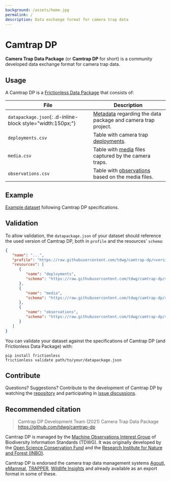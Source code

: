 ```yaml
---
background: /assets/home.jpg
permalink: /
description: Data exchange format for camera trap data
---
```


# Camtrap DP

**Camera Trap Data Package** (or **Camtrap DP** for short) is a community developed data exchange format for camera trap data.

## Usage

A Camtrap DP is a [Frictionless Data Package](https://specs.frictionlessdata.io/data-package/) that consists of:

File | Description
--- | ---
`datapackage.json`{: .d-inline-block style="width:150px;"} | [Metadata](https://tdwg.github.io/camtrap-dp/metadata/) regarding the data package and camera trap project.
`deployments.csv` | Table with camera trap [deployments](https://tdwg.github.io/camtrap-dp/data/#deployments).
`media.csv` | Table with [media](https://tdwg.github.io/camtrap-dp/data/#media) files captured by the camera traps.
`observations.csv` | Table with [observations](https://tdwg.github.io/camtrap-dp/data/#observations) based on the media files.

## Example

[Example dataset](https://github.com/tdwg/camtrap-dp/tree/main/example) following Camtrap DP specifications.

## Validation

To allow validation, the `datapackage.json` of your dataset should reference the used version of Camtrap DP, both in `profile` and the resources' `schema`:

```json
{
   "name": "...",
   "profile": "https://raw.githubusercontent.com/tdwg/camtrap-dp/<version>/camtrap-dp-profile.json",
   "resources": [
      {
         "name": "deployments",
         "schema": "https://raw.githubusercontent.com/tdwg/camtrap-dp/<version>/deployments-table-schema.json"
      },
      {
         "name": "media",
         "schema": "https://raw.githubusercontent.com/tdwg/camtrap-dp/<version>/media-table-schema.json"
      },
      {
         "name": "observations",
         "schema": "https://raw.githubusercontent.com/tdwg/camtrap-dp/<version>/observations-table-schema.json"
      }
   ]
}
```

You can validate your dataset against the specifications of Camtrap DP (and Frictionless Data Package) with:

```shell
pip install frictionless
frictionless validate path/to/your/datapackage.json
```

## Contribute

Questions? Suggestions? Contribute to the development of Camtrap DP by watching the [repository](https://github.com/tdwg/camtrap-dp) and participating in [issue discussions](https://github.com/tdwg/camtrap-dp/issues).

## Recommended citation

> Camtrap DP Development Team (2021) Camera Trap Data Package <https://github.com/tdwg/camtrap-dp>

Camtrap DP is managed by the [Machine Observations Interest Group](https://www.tdwg.org/community/mobs/) of Biodiversity Information Standards (TDWG). It was originally developed by the [Open Science Conservation Fund](https://os-conservation.org/) and the [Research Institute for Nature and Forest (INBO)](https://inbo.be/en).

Camtrap DP is endorsed the camera trap data management systems [Agouti](https://www.agouti.eu/), [eMammal](https://emammal.si.edu/), [TRAPPER](https://doi.org/10.1111/2041-210X.12571), [Wildlife Insights](https://www.wildlifeinsights.org/) and already available as an export format in some of these.
